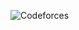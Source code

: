 <!--
**kkomabear1227/kkomabear1227** is a ✨ _special_ ✨ repository because its `README.md` (this file) appears on your GitHub profile.

Here are some ideas to get you started:

- 🔭 I’m currently working on ...
- 🌱 I’m currently learning ...
- 👯 I’m looking to collaborate on ...
- 🤔 I’m looking for help with ...
- 💬 Ask me about ...
- 📫 How to reach me: ...
- 😄 Pronouns: ...
- ⚡ Fun fact: ...
-->

![Codeforces](https://img.shields.io/badge/Codeforces-1F8ACB.svg?&style-for-the-badge&logo=Codeforces&logoColor=white)
